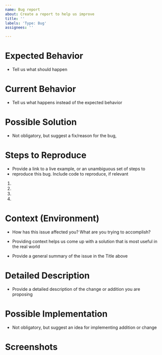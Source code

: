 ```yaml
---
name: Bug report
about: Create a report to help us improve
title: ''
labels: 'Type: Bug'
assignees: ''

---
```


# Expected Behavior
- Tell us what should happen

# Current Behavior
- Tell us what happens instead of the expected behavior

# Possible Solution
- Not obligatory, but suggest a fix/reason for the bug,

# Steps to Reproduce
- Provide a link to a live example, or an unambiguous set of steps to
- reproduce this bug. Include code to reproduce, if relevant
1.
2.
3.
4.

# Context (Environment)
- How has this issue affected you? What are you trying to accomplish?
- Providing context helps us come up with a solution that is most useful in the real world

- Provide a general summary of the issue in the Title above

# Detailed Description
- Provide a detailed description of the change or addition you are proposing

# Possible Implementation
- Not obligatory, but suggest an idea for implementing addition or change

# Screenshots
